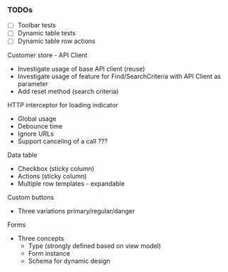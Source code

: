 ### TODOs


- [ ] Toolbar tests
- [ ] Dynamic table tests
- [ ] Dynamic table row actions

Customer store - API Client
- Investigate usage of base API client (reuse)
- Investigate usage of feature for Find/SearchCriteria with API Client as parameter
- Add reset method (search criteria)

HTTP interceptor for loading indicator
- Global usage
- Debounce time
- Ignore URLs
- Support canceling of a call ???

Data table
- Checkbox (sticky column)
- Actions (sticky column)
- Multiple row templates - expandable

Custom buttons
- Three variations primary/regular/danger

Forms
- Three concepts
  - Type (strongly defined based on view model)
  - Form instance
  - Schema for dynamic design
